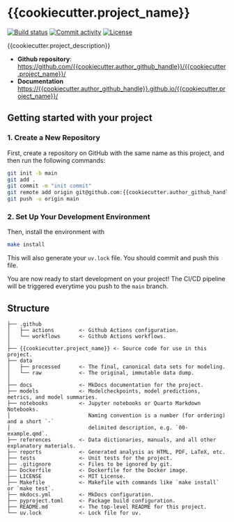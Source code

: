 # {{cookiecutter.project_name}}

[![Build status](https://img.shields.io/github/actions/workflow/status/{{cookiecutter.author_github_handle}}/{{cookiecutter.project_name}}/main.yml?branch=main)](https://github.com/{{cookiecutter.author_github_handle}}/{{cookiecutter.project_name}}/actions/workflows/main.yml?query=branch%3Amain)
[![Commit activity](https://img.shields.io/github/commit-activity/m/{{cookiecutter.author_github_handle}}/{{cookiecutter.project_name}})](https://img.shields.io/github/commit-activity/m/{{cookiecutter.author_github_handle}}/{{cookiecutter.project_name}})
[![License](https://img.shields.io/github/license/{{cookiecutter.author_github_handle}}/{{cookiecutter.project_name}})](https://img.shields.io/github/license/{{cookiecutter.author_github_handle}}/{{cookiecutter.project_name}})

{{cookiecutter.project_description}}

- **Github repository**: <https://github.com/{{cookiecutter.author_github_handle}}/{{cookiecutter.project_name}}/>
- **Documentation** <https://{{cookiecutter.author_github_handle}}.github.io/{{cookiecutter.project_name}}/>

## Getting started with your project

### 1. Create a New Repository

First, create a repository on GitHub with the same name as this project, and then run the following commands:

```bash
git init -b main
git add .
git commit -m "init commit"
git remote add origin git@github.com:{{cookiecutter.author_github_handle}}/{{cookiecutter.project_name}}.git
git push -u origin main
```

### 2. Set Up Your Development Environment

Then, install the environment with

```bash
make install
```

This will also generate your `uv.lock` file. You should commit and push this file.

You are now ready to start development on your project!
The CI/CD pipeline will be triggered everytime you push to the `main` branch.

## Structure

    ├── .github
    │   ├── actions        <- Github Actions configuration.
    │   └── workflows      <- Github Actions workflows.
    │   
    ├── {{cookiecutter.project_name}} <- Source code for use in this project.
    ├── data
    │   ├── processed      <- The final, canonical data sets for modeling.
    │   └── raw            <- The original, immutable data dump.
    │
    ├── docs               <- MkDocs documentation for the project.
    ├── models             <- Modelcheckpoints, model predictions, metrics, and model summaries.
    ├── notebooks          <- Jupyter notebooks or Quarto Markdown Notebooks. 
    │                         Naming convention is a number (for ordering) and a short `-` 
    │                         delimited description, e.g. `00-example.qmd`.
    ├── references         <- Data dictionaries, manuals, and all other explanatory materials.    
    ├── reports            <- Generated analysis as HTML, PDF, LaTeX, etc.
    ├── tests              <- Unit tests for the project.
    ├── .gitignore         <- Files to be ignored by git.
    ├── Dockerfile         <- Dockerfile for the Docker image.
    ├── LICENSE            <- MIT License.
    ├── Makefile           <- Makefile with commands like `make install` or `make test`.
    ├── mkdocs.yml         <- MkDocs configuration.
    ├── pyproject.toml     <- Package build configuration.
    ├── README.md          <- The top-level README for this project.
    └── uv.lock            <- Lock file for uv.
